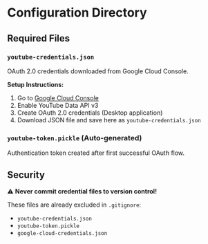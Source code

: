 # Configuration Directory

## Required Files

### `youtube-credentials.json`
OAuth 2.0 credentials downloaded from Google Cloud Console.

**Setup Instructions:**
1. Go to [Google Cloud Console](https://console.cloud.google.com/)
2. Enable YouTube Data API v3
3. Create OAuth 2.0 credentials (Desktop application)
4. Download JSON file and save here as `youtube-credentials.json`

### `youtube-token.pickle` (Auto-generated)
Authentication token created after first successful OAuth flow.

## Security

⚠️ **Never commit credential files to version control!**

These files are already excluded in `.gitignore`:
- `youtube-credentials.json`
- `youtube-token.pickle`
- `google-cloud-credentials.json`